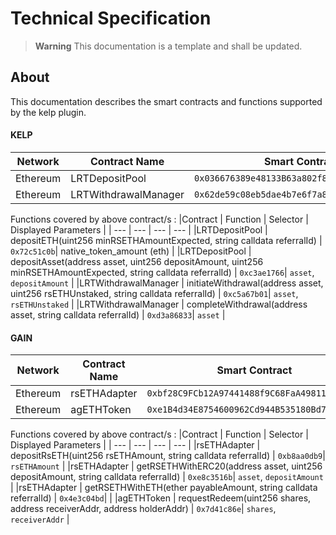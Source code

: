 # Technical Specification

> **Warning**
This documentation is a template and shall be updated.

## About

This documentation describes the smart contracts and functions supported by the kelp plugin.

#### KELP

| Network | Contract Name | Smart Contract                               |
| ------- | ------------- | -------------------------------------------- |
| Ethereum  | LRTDepositPool    | `0x036676389e48133B63a802f8635AD39E752D375D` |
| Ethereum  | LRTWithdrawalManager    | `0x62de59c08eb5dae4b7e6f7a8cad3006d6965ec16` |


Functions covered by above contract/s :
|Contract | Function | Selector | Displayed Parameters |
| --- | --- | --- | --- |
|LRTDepositPool | depositETH(uint256 minRSETHAmountExpected, string calldata referralId) | `0x72c51c0b`| native_token_amount (eth) |
|LRTDepositPool | depositAsset(address asset, uint256 depositAmount, uint256 minRSETHAmountExpected, string calldata referralId) | `0xc3ae1766`| `asset`, `depositAmount` |
|LRTWithdrawalManager | initiateWithdrawal(address asset, uint256 rsETHUnstaked, string calldata referralId) | `0xc5a67b01`| `asset`, `rsETHUnstaked` |
|LRTWithdrawalManager | completeWithdrawal(address asset, string calldata referralId) | `0xd3a86833`| `asset` |


#### GAIN

| Network | Contract Name | Smart Contract                               |
| ------- | ------------- | -------------------------------------------- |
| Ethereum  | rsETHAdapter    | `0xbf28C9FCb12A97441488f9C68FaA49811a98688a` |
| Ethereum  | agETHToken    | `0xe1B4d34E8754600962Cd944B535180Bd758E6c2e` |


Functions covered by above contract/s :
|Contract | Function | Selector | Displayed Parameters |
| --- | --- | --- | --- |
|rsETHAdapter | depositRsETH(uint256 rsETHAmount, string calldata referralId) | `0xb8aa0db9`| `rsETHAmount` |
|rsETHAdapter | getRSETHWithERC20(address asset, uint256 depositAmount, string calldata referralId) | `0xe8c3516b`| `asset`, `depositAmount` |
|rsETHAdapter | getRSETHWithETH(ether payableAmount, string calldata referralId) | `0x4e3c04bd`|  |
|agETHToken | requestRedeem(uint256 shares, address receiverAddr, address holderAddr) | `0x7d41c86e`| `shares`, `receiverAddr` |
